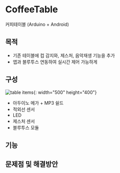 # CoffeeTable
커피테이블 (Arduino + Android)

## 목적
- 기존 테이블에 컵 감지와, 제스처, 음악재생 기능을 추가
- 앱과 블루투스 연동하여 실시간 제어 가능하게

## 구성
![table items](https://user-images.githubusercontent.com/87401241/190392601-c50d67c5-e14e-4ef8-ba51-c793faf3b898.PNG){: width="500" height="400"}
- 아두이노 메가 + MP3 쉴드
- 적외선 센서
- LED
- 제스처 센서
- 블루투스 모듈

## 기능


## 문제점 및 해결방안
